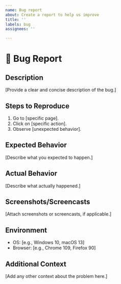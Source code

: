 ```yaml
---
name: Bug report
about: Create a report to help us improve
title: ''
labels: bug
assignees: ''

---
```


# 🐛 Bug Report

## **Description**
[Provide a clear and concise description of the bug.]

## **Steps to Reproduce**
1. Go to [specific page].
2. Click on [specific action].
3. Observe [unexpected behavior].

## **Expected Behavior**
[Describe what you expected to happen.]

## **Actual Behavior**
[Describe what actually happened.]

## **Screenshots/Screencasts**
[Attach screenshots or screencasts, if applicable.]

## **Environment**
- OS: [e.g., Windows 10, macOS 13]
- Browser: [e.g., Chrome 109, Firefox 90]

## **Additional Context**
[Add any other context about the problem here.]
